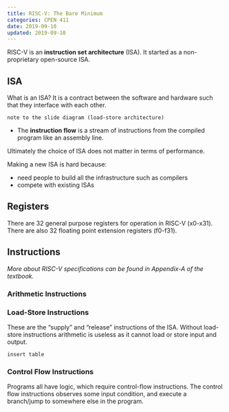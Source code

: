 ```yaml
---
title: RISC-V: The Bare Minimum
categories: CPEN 411
date: 2019-09-10
updated: 2019-09-10
---
```


RISC-V is an **instruction set architecture** (ISA). It started as a non-proprietary open-source ISA. 

## ISA

What is an ISA? It is a contract between the software and hardware such that they interface with each other. 

`note to the slide diagram (load-store architecture)`

- The **instruction flow** is a stream of instructions from the compiled program like an assembly line.

Ultimately the choice of ISA does not matter in terms of performance. 

Making a new ISA is hard because:
- need people to build all the infrastructure such as compilers
- compete with existing ISAs

## Registers

There are 32 general purpose registers for operation in RISC-V (x0-x31). There are also 32 floating point extension registers (f0-f31).

## Instructions

*More about RISC-V specifications can be found in Appendix-A of the textbook.*

### Arithmetic Instructions

### Load-Store Instructions

These are the “supply” and “release” instructions of the ISA. Without load-store instructions arithmetic is useless as it cannot load or store input and output.

`insert table`

### Control Flow Instructions

Programs all have logic, which require control-flow instructions. The control flow instructions observes some input condition, and execute a branch/jump to somewhere else in the program.



